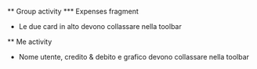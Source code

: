 ** Group activity
*** Expenses fragment

- Le due card in alto devono collassare nella toolbar

** Me activity

- Nome utente, credito & debito e grafico devono collassare nella toolbar
